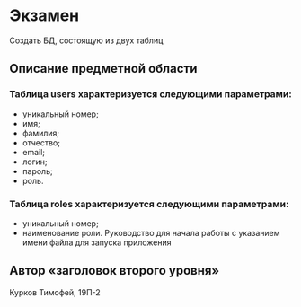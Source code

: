 # Экзамен 
Создать БД, состоящую из двух таблиц
## Описание предметной области
### Таблица users характеризуется следующими параметрами:
- уникальный номер;
- имя;
- фамилия;
- отчество;
- email;
- логин;
- пароль;
- роль.
### Таблица roles характеризуется следующими параметрами:
- уникальный номер;
- наименование роли.
Руководство для начала работы с указанием имени файла для запуска приложения
## Автор «заголовок второго уровня»
Курков Тимофей, 19П-2
